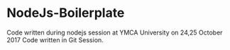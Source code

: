 # NodeJs-Boilerplate
Code written during nodejs session at YMCA University on 24,25 October 2017
Code written in Git Session.